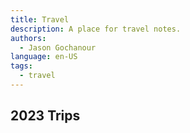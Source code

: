 ```yaml
---
title: Travel
description: A place for travel notes.
authors:
  - Jason Gochanour
language: en-US
tags:
  - travel
---
```


## 2023 Trips
